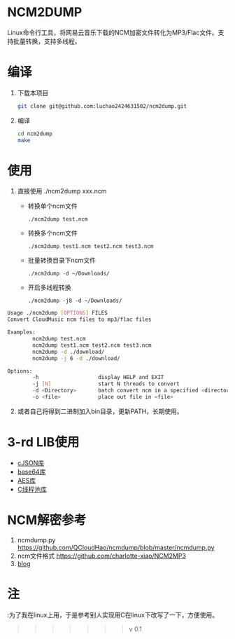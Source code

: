# NCM2DUMP

Linux命令行工具，将网易云音乐下载的NCM加密文件转化为MP3/Flac文件。支持批量转换，支持多线程。

# 编译

1. 下载本项目

   ```bash
   git clone git@github.com:luchao2424631502/ncm2dump.git
   ```

2. 编译

   ```bash
   cd ncm2dump
   make
   ```

# 使用

1. 直接使用 ./ncm2dump xxx.ncm

   * 转换单个ncm文件 

     `./ncm2dump test.ncm`

   * 转换多个ncm文件 

     `./ncm2dump test1.ncm test2.ncm test3.ncm`

   * 批量转换目录下ncm文件 

     `./ncm2dump -d ~/Downloads/`

   * 开启多线程转换

     `./ncm2dump -j8 -d ~/Downloads/`

```bash
Usage ./ncm2dump [OPTIONS] FILES
Convert CloudMusic ncm files to mp3/flac files

Examples:
        ncm2dump test.ncm
        ncm2dump test1.ncm test2.ncm test3.ncm
        ncm2dump -d ./download/
        ncm2dump -j 6 -d ./download/

Options:
        -h                   display HELP and EXIT
        -j [N]               start N threads to convert
        -d <Directory>       batch convert ncm in a specified <directory>
        -o <file>            place out file in <file>
```

2. 或者自己将得到二进制加入bin目录，更新PATH，长期使用。

# 3-rd LIB使用

* [cJSON库](https://github.com/DaveGamble/cJSON/tree/master)
* [base64库](https://github.com/jwerle/b64.c/tree/master)
* [AES库](https://github.com/kokke/tiny-AES-c)
* [C线程池库](https://github.com/Pithikos/C-Thread-Pool/tree/master)

# NCM解密参考

1. ncmdump.py https://github.com/QCloudHao/ncmdump/blob/master/ncmdump.py
2. ncm文件格式 https://github.com/charlotte-xiao/NCM2MP3
3. [blog](https://www.cnblogs.com/cyx-b/p/13443003.html#%E9%9F%B3%E9%A2%91%E7%9F%A5%E8%AF%86%E7%AE%80%E4%BB%8B)

# 注

:为了我在linux上用，于是参考别人实现用C在linux下改写了一下，方便使用。
>>>>>>> v 0.1
